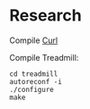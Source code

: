 # Research

Compile [Curl](https://github.com/curl/curl)

Compile Treadmill:

```
cd treadmill
autoreconf -i
./configure
make
```
